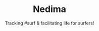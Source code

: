 <!-- headings -->

<h1 align="center"> Nedima </h1>

<p align="center">Tracking #surf & facilitating life for surfers!</p>

